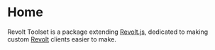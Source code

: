# Home

Revolt Toolset is a package extending [Revolt.js](https://github.com/revoltchat/revolt.js), dedicated to making custom [Revolt](https://revolt.chat) clients easier to make.
